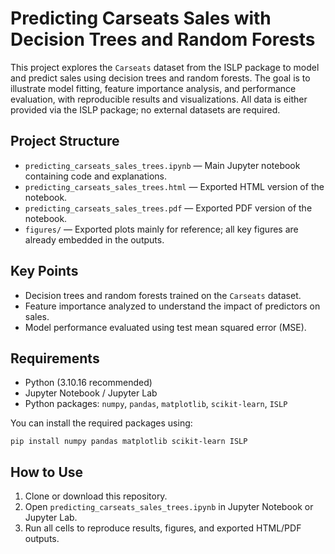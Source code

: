 # Predicting Carseats Sales with Decision Trees and Random Forests

This project explores the `Carseats` dataset from the ISLP package to model and predict sales using decision trees and random forests. The goal is to illustrate model fitting, feature importance analysis, and performance evaluation, with reproducible results and visualizations. All data is either provided via the ISLP package; no external datasets are required.

## Project Structure

- `predicting_carseats_sales_trees.ipynb` — Main Jupyter notebook containing code and explanations.
- `predicting_carseats_sales_trees.html` — Exported HTML version of the notebook.
- `predicting_carseats_sales_trees.pdf` — Exported PDF version of the notebook.
- `figures/` — Exported plots mainly for reference; all key figures are already embedded in the outputs.

## Key Points

- Decision trees and random forests trained on the `Carseats` dataset.
- Feature importance analyzed to understand the impact of predictors on sales.
- Model performance evaluated using test mean squared error (MSE).

## Requirements

- Python (3.10.16 recommended)
- Jupyter Notebook / Jupyter Lab
- Python packages: `numpy`, `pandas`, `matplotlib`, `scikit-learn`, `ISLP`

You can install the required packages using: 
```{bash}
pip install numpy pandas matplotlib scikit-learn ISLP
```

## How to Use

1. Clone or download this repository.
2. Open `predicting_carseats_sales_trees.ipynb` in Jupyter Notebook or Jupyter Lab.
3. Run all cells to reproduce results, figures, and exported HTML/PDF outputs.
